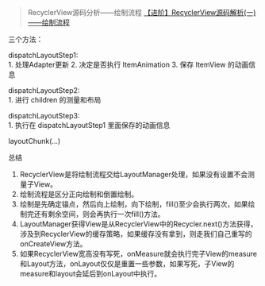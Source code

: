 >RecyclerView源码分析——绘制流程 [【进阶】RecyclerView源码解析(一)——绘制流程](https://www.jianshu.com/p/c52b947fe064)

三个方法：

dispatchLayoutStep1:<br>
    1. 处理Adapter更新
    2. 决定是否执行 ItemAnimation
    3. 保存 ItemView 的动画信息

dispatchLayoutStep2:<br>
    1. 进行 children 的测量和布局

dispatchLayoutStep3:<br>
    1. 执行在 dispatchLayoutStep1 里面保存的动画信息


layoutChunk(...)


总结

1. RecyclerView是将绘制流程交给LayoutManager处理，如果没有设置不会测量子View。
2. 绘制流程是区分正向绘制和倒置绘制。
3. 绘制是先确定锚点，然后向上绘制，向下绘制，fill()至少会执行两次，如果绘制完还有剩余空间，则会再执行一次fill()方法。
4. LayoutManager获得View是从RecyclerView中的Recycler.next()方法获得，涉及到RecyclerView的缓存策略，如果缓存没有拿到，则走我们自己重写的onCreateView方法。
5. 如果RecyclerView宽高没有写死，onMeasure就会执行完子View的measure和Layout方法，onLayout仅仅是重置一些参数，如果写死，子View的measure和layout会延后到onLayout中执行。

